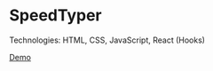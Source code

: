# SpeedTyper

Technologies: HTML, CSS, JavaScript, React (Hooks)

[Demo](https://jinyoungch0i.github.io/speedTyper)

